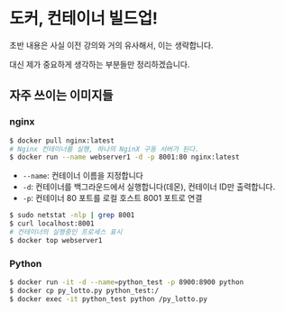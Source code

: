 # 도커, 컨테이너 빌드업!

초반 내용은 사실 이전 강의와 거의 유사해서, 이는 생략합니다.

대신 제가 중요하게 생각하는 부분들만 정리하겠습니다.

## 자주 쓰이는 이미지들
### nginx
```bash
$ docker pull nginx:latest
# Nginx 컨테이너를 실행, 하나의 NginX 구동 서버가 된다.
$ docker run --name webserver1 -d -p 8001:80 nginx:latest
```

- `--name`: 컨테이너 이름을 지정합니다
- `-d`: 컨테이너를 백그라운드에서 실행합니다(데몬), 컨테이너 ID만 출력합니다.
- `-p`: 컨테이너 80 포트를 로컬 호스트 8001 포트로 연결

```bash
$ sudo netstat -nlp | grep 8001
$ curl localhost:8001
# 컨테이너의 실행중인 프로세스 표시
$ docker top webserver1
```

### Python
```bash
$ docker run -it -d --name=python_test -p 8900:8900 python
$ docker cp py_lotto.py python_test:/
$ docker exec -it python_test python /py_lotto.py
```